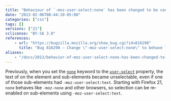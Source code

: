 ```yaml
---
title: "Behaviour of `-moz-user-select:none` has been changed to be consistent with `-moz-user-select:-moz-none` and other browsers"
date: "2013-02-06T08:44:10-05:00"
categories: ["css"]
tags: []
versions: ["21"]
cclicense: "BY-SA 3.0"
references:
    - url: "https://bugzilla.mozilla.org/show_bug.cgi?id=816298"
      title: "Bug 816298 – Change \"-moz-user-select:none\" to behave like WebKit, IE, and Opera (and \"-moz-user-select:-moz-none\")"
aliases:
    - "/docs/2013/behavior-of-moz-user-select-none-has-been-changed-to-be-consistent-with-moz-user-select-moz-none-and-other-browsers/"
---
```

Previously, when you set the [`none`](https://developer.mozilla.org/en-US/docs/Web/CSS/none) keyword to the [`user-select`](https://developer.mozilla.org/en-US/docs/Web/CSS/user-select) property, the text of on the element and sub-elements became unselectable, even if one of those sub-elements had `-moz-user-select:text`. Starting with Firefox 21, `none` behaves like `-moz-none` and other browsers, so selection can be re-enabled on sub-elements using `-moz-user-select:text`.
